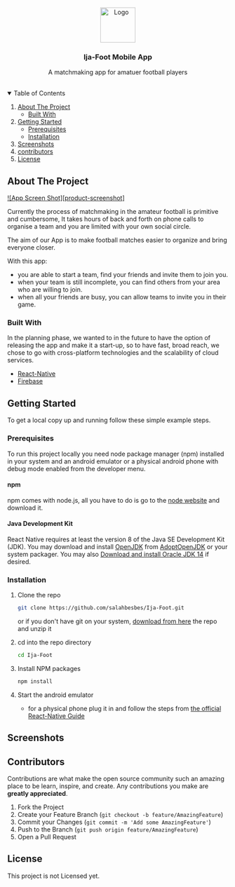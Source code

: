 <!-- PROJECT LOGO -->
<br />
<p align="center">
  <a href="https://github.com/salahbesbes/Ija-Foot">
    <img src="images/logo.png" alt="Logo" width="80" height="80">
  </a>

  <h3 align="center">Ija-Foot Mobile App</h3>

  <p align="center">
    A matchmaking app for amatuer football players
    <br />
    <br />
  </p>
</p>



<!-- TABLE OF CONTENTS -->
<details open="open">
  <summary>Table of Contents</summary>
  <ol>
    <li>
      <a href="#about-the-project">About The Project</a>
      <ul>
        <li><a href="#built-with">Built With</a></li>
      </ul>
    </li>
    <li>
      <a href="#getting-started">Getting Started</a>
      <ul>
        <li><a href="#prerequisites">Prerequisites</a></li>
        <li><a href="#installation">Installation</a></li>
      </ul>
    </li>
    <li><a href="#Screenshots">Screenshots</a></li>
    <li><a href="#contributors">contributors</a></li>
    <li><a href="#license">License</a></li>
  </ol>
</details>



<!-- ABOUT THE PROJECT -->
## About The Project

[![App Screen Shot][product-screenshot]](https://example.com)

Currently the process of matchmaking in the amateur football is primitive and cumbersome, It takes hours of back and forth on phone calls to organise a team and you are limited with your own social circle.

The aim of our App is to make football matches easier to organize and bring everyone closer.

With this app:

 - you are able to start a team, find your friends and invite them to join you.
 - when your team is still incomplete, you can find others from your area who are willing to join.
 - when all your friends are busy, you can allow teams to invite you in their game.

### Built With

In the planning phase, we wanted to in the future to have the option of releasing the app and make it a start-up, so to have fast, broad reach, we chose to go with cross-platform technologies and the scalability of cloud services.
* [React-Native](https://reactnative.dev/)
* [Firebase](https://firebase.google.com/)



<!-- GETTING STARTED -->
## Getting Started

To get a local copy up and running follow these simple example steps.

### Prerequisites

To run this project locally you need node package manager (npm) installed in your system and an android emulator or a physical android phone with debug mode enabled from the developer menu.

#### npm
npm comes with node.js, all you have to do is go to the [node website](https://nodejs.org/en/download/) and download it.

#### Java Development Kit
React Native requires at least the version 8 of the Java SE Development Kit (JDK). You may download and install [OpenJDK](http://openjdk.java.net/) from [AdoptOpenJDK](https://adoptopenjdk.net/) or your system packager. You may also [Download and install Oracle JDK 14](https://www.oracle.com/java/technologies/javase-jdk14-downloads.html) if desired.


### Installation

1. Clone the repo
   ```sh
   git clone https://github.com/salahbesbes/Ija-Foot.git
   ```
   or if you don't have git on your system, [download from here](https://github.com/salahbesbes/Ija-Foot/archive/refs/heads/main.zip) the repo and unzip it
   
2. cd into the repo directory
	```sh
   cd Ija-Foot
   ```
3. Install NPM packages
   ```sh
   npm install
   ```
4. Start the android emulator
	* for a physical phone plug it in and follow the steps from [the official React-Native Guide](https://reactnative.dev/docs/running-on-device)



<!-- USAGE EXAMPLES -->
## Screenshots



<!-- CONTRIBUTING -->
## Contributors

Contributions are what make the open source community such an amazing place to be learn, inspire, and create. Any contributions you make are **greatly appreciated**.

1. Fork the Project
2. Create your Feature Branch (`git checkout -b feature/AmazingFeature`)
3. Commit your Changes (`git commit -m 'Add some AmazingFeature'`)
4. Push to the Branch (`git push origin feature/AmazingFeature`)
5. Open a Pull Request



<!-- LICENSE -->
## License

This project is not Licensed yet.


